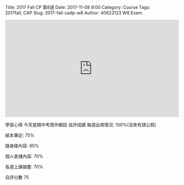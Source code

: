 Title: 2017 Fall CP 第8週
Date: 2017-11-08 9:00
Category: Course
Tags: 2017fall, CAP
Slug: 2017-fall-cadp-w8
Author: 40623123
W8 Exam
<iframe width="560" height="315" src="https://www.youtube.com/embed/JPJgSysYlbs" frameborder="0" allowfullscreen></iframe>

學習心得
今天是期中考周作網誌
自評成績
每週出席情況: 100%(沒來有請公假)

紙本筆記: 75%

隨身碟內容: 85%

個人倉儲內容: 70%

各週上課摘要: 70%

自評分數 75

